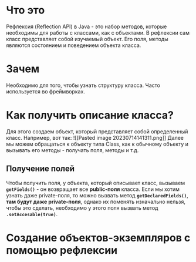 # Что это
Рефлексия (Reflection API) в Java - это набор методов, которые необходимы для работы с классами, как с объектами. В рефлексии сам класс представляет собой изучаемый объект. Его поля, методы являются состоянием и поведением объекта класса.
# Зачем
Необходимо для того, чтобы узнать структуру класса. Часто используется во фреймворках.
# Как получить описание класса?
Для этого создаем объект, который представляет собой определенный класс. Например, вот так:
![[Pasted image 20230714141311.png]]
Далее мы можем обращаться к объекту типа Class, как к обычному объекту и вызывать его методы - получать поля, методы и т.д.
## Получение полей
Чтобы получить поля, у объекта, который описывает класс, вызываем **`getFields()`** - он возвращает все **public-поля** класса. Если мы хотим узнать даже private-поля, то можно вызвать метод **`getDeclaredFields()`**, **там будут даже private-поля**, однако их поменять изначально нельзя, чтобы это сделать, необходимо у этого поля вызвать метод **`.setAccesable(true)`**.
# Создание объектов-экземпляров с помощью рефлексии

